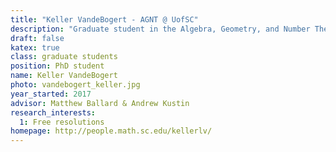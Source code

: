 ```yaml
---
title: "Keller VandeBogert - AGNT @ UofSC"
description: "Graduate student in the Algebra, Geometry, and Number Theory research group at the University of South Carolina"
draft: false
katex: true
class: graduate students
position: PhD student
name: Keller VandeBogert
photo: vandebogert_keller.jpg
year_started: 2017
advisor: Matthew Ballard & Andrew Kustin
research_interests:
  1: Free resolutions
homepage: http://people.math.sc.edu/kellerlv/
---
```

